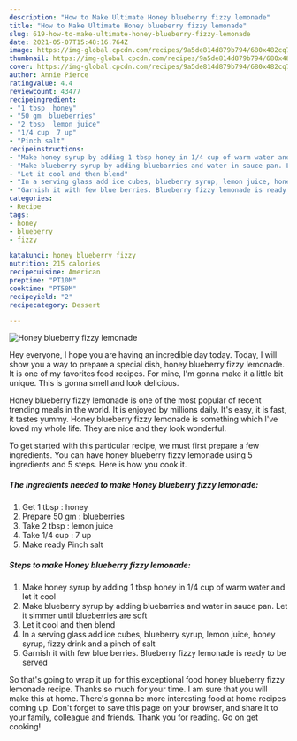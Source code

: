 ```yaml
---
description: "How to Make Ultimate Honey blueberry fizzy lemonade"
title: "How to Make Ultimate Honey blueberry fizzy lemonade"
slug: 619-how-to-make-ultimate-honey-blueberry-fizzy-lemonade
date: 2021-05-07T15:48:16.764Z
image: https://img-global.cpcdn.com/recipes/9a5de814d879b794/680x482cq70/honey-blueberry-fizzy-lemonade-recipe-main-photo.jpg
thumbnail: https://img-global.cpcdn.com/recipes/9a5de814d879b794/680x482cq70/honey-blueberry-fizzy-lemonade-recipe-main-photo.jpg
cover: https://img-global.cpcdn.com/recipes/9a5de814d879b794/680x482cq70/honey-blueberry-fizzy-lemonade-recipe-main-photo.jpg
author: Annie Pierce
ratingvalue: 4.4
reviewcount: 43477
recipeingredient:
- "1 tbsp  honey"
- "50 gm  blueberries"
- "2 tbsp  lemon juice"
- "1/4 cup  7 up"
- "Pinch salt"
recipeinstructions:
- "Make honey syrup by adding 1 tbsp honey in 1/4 cup of warm water and let it cool"
- "Make blueberry syrup by adding bluebarries and water in sauce pan. Let it simmer until blueberries are soft"
- "Let it cool and then blend"
- "In a serving glass add ice cubes, blueberry syrup, lemon juice, honey syrup, fizzy drink and a pinch of salt"
- "Garnish it with few blue berries. Blueberry fizzy lemonade is ready to be served"
categories:
- Recipe
tags:
- honey
- blueberry
- fizzy

katakunci: honey blueberry fizzy 
nutrition: 215 calories
recipecuisine: American
preptime: "PT10M"
cooktime: "PT50M"
recipeyield: "2"
recipecategory: Dessert

---
```



![Honey blueberry fizzy lemonade](https://img-global.cpcdn.com/recipes/9a5de814d879b794/680x482cq70/honey-blueberry-fizzy-lemonade-recipe-main-photo.jpg)

Hey everyone, I hope you are having an incredible day today. Today, I will show you a way to prepare a special dish, honey blueberry fizzy lemonade. It is one of my favorites food recipes. For mine, I'm gonna make it a little bit unique. This is gonna smell and look delicious.



Honey blueberry fizzy lemonade is one of the most popular of recent trending meals in the world. It is enjoyed by millions daily. It's easy, it is fast, it tastes yummy. Honey blueberry fizzy lemonade is something which I've loved my whole life. They are nice and they look wonderful.


To get started with this particular recipe, we must first prepare a few ingredients. You can have honey blueberry fizzy lemonade using 5 ingredients and 5 steps. Here is how you cook it.

<!--inarticleads1-->

##### The ingredients needed to make Honey blueberry fizzy lemonade:

1. Get 1 tbsp : honey
1. Prepare 50 gm : blueberries
1. Take 2 tbsp : lemon juice
1. Take 1/4 cup : 7 up
1. Make ready Pinch salt




<!--inarticleads2-->

##### Steps to make Honey blueberry fizzy lemonade:

1. Make honey syrup by adding 1 tbsp honey in 1/4 cup of warm water and let it cool
1. Make blueberry syrup by adding bluebarries and water in sauce pan. Let it simmer until blueberries are soft
1. Let it cool and then blend
1. In a serving glass add ice cubes, blueberry syrup, lemon juice, honey syrup, fizzy drink and a pinch of salt
1. Garnish it with few blue berries. Blueberry fizzy lemonade is ready to be served




So that's going to wrap it up for this exceptional food honey blueberry fizzy lemonade recipe. Thanks so much for your time. I am sure that you will make this at home. There's gonna be more interesting food at home recipes coming up. Don't forget to save this page on your browser, and share it to your family, colleague and friends. Thank you for reading. Go on get cooking!
